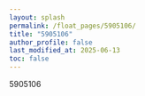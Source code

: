 ```yaml
---
layout: splash
permalink: /float_pages/5905106/
title: "5905106"
author_profile: false
last_modified_at: 2025-06-13
toc: false
---
```

 
5905106
